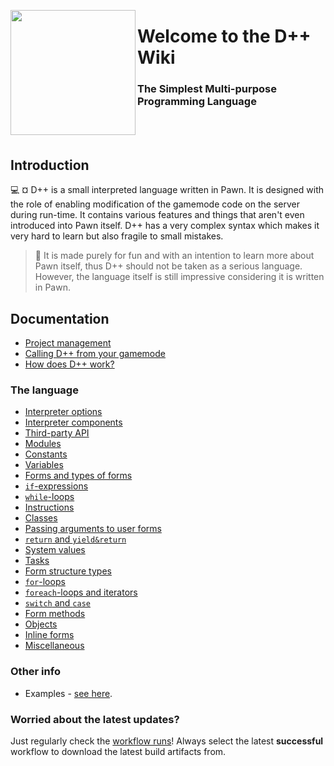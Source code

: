 <p align="left">
  <img width="200" align="left" src="https://cdn.discordapp.com/attachments/1130879376423145522/1130879404705337484/dpp_logo.png">
</p>
<h1 align = "left">Welcome to the <b>D++</b> Wiki</h1>
<h3 align = "left">
  The Simplest Multi-purpose Programming Language
</h3>
<br></br>

## Introduction
:computer: ¤ D++ is a small interpreted language written in Pawn. It is designed with the role of enabling modification of the gamemode code on the server during run-time. It contains various features and things that aren't even introduced into Pawn itself. D++ has a very complex syntax which makes it very hard to learn but also fragile to small mistakes.


> :paperclip: It is made purely for fun and with an intention to learn more about Pawn itself, thus D++ should not be taken as a serious language. However, the language itself is still impressive considering it is written in Pawn.

## Documentation

- [Project management](doc/dpp_proj.md)
- [Calling D++ from your gamemode](doc/dpp_callingfromscript.md)
- [How does D++ work?](doc/dpp_how.md)

### The language

- [Interpreter options](doc/dpp_options.md)
- [Interpreter components](doc/dpp_components.md)
- [Third-party API](doc/dpp_api.md)
- [Modules](doc/dpp_modules.md)
- [Constants](doc/dpp_const.md)
- [Variables](doc/dpp_vars.md)
- [Forms and types of forms](doc/dpp_forms.md)
- [`if`-expressions](doc/dpp_if.md)
- [`while`-loops](doc/dpp_while.md)
- [Instructions](doc/dpp_instruct.md)
- [Classes](doc/dpp_class.md)
- [Passing arguments to user forms](doc/dpp_userargs.md)
- [`return` and `yield&return`](doc/dpp_return.md)
- [System values](doc/dpp_sysval.md)
- [Tasks](doc/dpp_tasks.md)
- [Form structure types](doc/dpp_struct.md)
- [`for`-loops](doc/dpp_for.md)
- [`foreach`-loops and iterators](doc/dpp_foreach.md)
- [`switch` and `case`](doc/dpp_switch.md)
- [Form methods](doc/dpp_methods.md)
- [Objects](doc/dpp_obj.md)
- [Inline forms](doc/dpp_inline.md)
- [Miscellaneous](doc/dpp_misc.md)

### Other info

- Examples - [see here](doc/dpp_example.md).


### Worried about the latest updates?

Just regularly check the [workflow runs](https://github.com/samp-api/dpp/actions)! Always select the latest **successful** workflow to download the latest build artifacts from.
